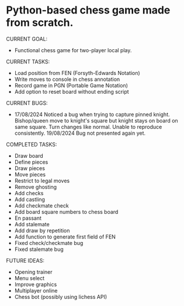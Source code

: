 Python-based chess game made from scratch.
==========================================

CURRENT GOAL:
- Functional chess game for two-player local play.

CURRENT TASKS:
- Load position from FEN (Forsyth-Edwards Notation)
- Write moves to console in chess annotation
- Record game in PGN (Portable Game Notation)
- Add option to reset board without ending script

CURRENT BUGS:
- 17/08/2024 Noticed a bug when trying to capture pinned knight. Bishop/queen move to knight's square but knight stays on board on same square. Turn changes like normal. Unable to reproduce consistently. 19/08/2024 Bug not presented again yet.

COMPLETED TASKS:
- Draw board
- Define pieces
- Draw pieces
- Move pieces
- Restrict to legal moves
- Remove ghosting
- Add checks
- Add castling
- Add checkmate check
- Add board square numbers to chess board
- En passant
- Add stalemate
- Add draw by repetition
- Add function to generate first field of FEN
- Fixed check/checkmate bug
- Fixed stalemate bug

FUTURE IDEAS:
- Opening trainer
- Menu select
- Improve graphics
- Multiplayer online
- Chess bot (possibly using lichess API)
